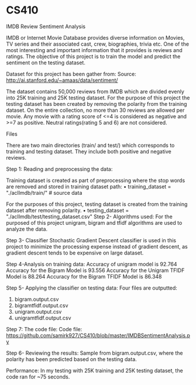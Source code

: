 # CS410
IMDB Review Sentiment Analysis

IMDB or Internet Movie Database provides diverse information on Movies, TV series and their associated cast, crew, biographies, trivia etc. One of the most interesting and important information that it provides is reviews and ratings. The objective of this project is to train the model and predict the sentiment on the testing dataset.

Dataset for this project has been gather from:
Source:
http://ai.stanford.edu/~amaas/data/sentiment/

The dataset contains 50,000 reviews from IMDB which are divided evenly into 25K training and 25K testing dataset. For the purpose of this project the testing dataset has been created by removing the polarity from the training dataset. On the entire collection, no more than 30 reviews are allowed per movie. Any movie with a rating score of <=4 is considered as negative and >=7 as positive. Neutral ratings(rating 5 and 6) are not considered.

Files

There are two main directories (train/ and test/) which corresponds to training and testing dataset. They include both positive and negative reviews. 

Step 1: Reading and preprocessing the data:

Training dataset is created as part of preprocessing where the stop words are removed and stored in training dataset path:
•	training_dataset = "./aclImdb/train/" # source data

For the purposes of this project, testing dataset is created from the training dataset after removing polarity.
•	testing_dataset = "./aclImdb/test/testing_dataset.csv" 
Step 2- Algorithms used:
For the purposed of this project unigram, bigram and tfidf algorithms are used to analyze the data.

Step 3- Classifier 
Stochastic Gradient Descent classifier is used in this project to minimize the processing expense instead of gradient descent, as gradient descent tends to be expensive on large dataset. 


Step 4-Analysis on training data:
Accuracy of unigram model is 92.764
Accuracy for the Bigram Model is 93.556
Accuracy for the Unigram TFIDF Model is 88.264
Accuracy for the Bigram TFIDF Model is 86.348

Step 5- Applying the classifier on testing data:
Four files are outputted:
1.	bigram.output.csv
2.	bigramtfidf.output.csv
3.	unigram.output.csv
4.	unigramtfidf.output.csv 

Step 7: The code file:
Code file:
https://github.com/samirk927/CS410/blob/master/IMDBSentimentAnalysis.py

Step 6- Reviewing the results:
Sample from bigram.output.csv, where the polarity has been predicted based on the testing data. 

Performance:
In my testing with 25K training and 25K testing dataset, the code ran for ~75 seconds.



